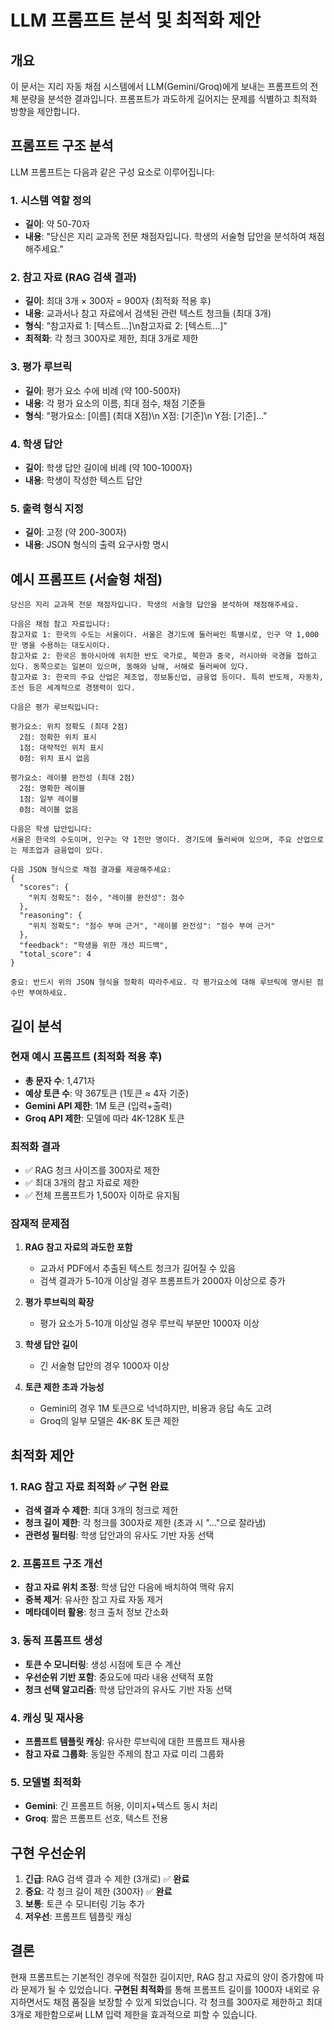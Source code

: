 # LLM 프롬프트 분석 및 최적화 제안

## 개요

이 문서는 지리 자동 채점 시스템에서 LLM(Gemini/Groq)에게 보내는 프롬프트의 전체 분량을 분석한 결과입니다. 프롬프트가 과도하게 길어지는 문제를 식별하고 최적화 방향을 제안합니다.

## 프롬프트 구조 분석

LLM 프롬프트는 다음과 같은 구성 요소로 이루어집니다:

### 1. 시스템 역할 정의
- **길이**: 약 50-70자
- **내용**: "당신은 지리 교과목 전문 채점자입니다. 학생의 서술형 답안을 분석하여 채점해주세요."

### 2. 참고 자료 (RAG 검색 결과)
- **길이**: 최대 3개 × 300자 = 900자 (최적화 적용 후)
- **내용**: 교과서나 참고 자료에서 검색된 관련 텍스트 청크들 (최대 3개)
- **형식**: "참고자료 1: [텍스트...]\n참고자료 2: [텍스트...]"
- **최적화**: 각 청크 300자로 제한, 최대 3개로 제한

### 3. 평가 루브릭
- **길이**: 평가 요소 수에 비례 (약 100-500자)
- **내용**: 각 평가 요소의 이름, 최대 점수, 채점 기준들
- **형식**: "평가요소: [이름] (최대 X점)\n  X점: [기준]\n  Y점: [기준]..."

### 4. 학생 답안
- **길이**: 학생 답안 길이에 비례 (약 100-1000자)
- **내용**: 학생이 작성한 텍스트 답안

### 5. 출력 형식 지정
- **길이**: 고정 (약 200-300자)
- **내용**: JSON 형식의 출력 요구사항 명시

## 예시 프롬프트 (서술형 채점)

```
당신은 지리 교과목 전문 채점자입니다. 학생의 서술형 답안을 분석하여 채점해주세요.

다음은 채점 참고 자료입니다:
참고자료 1: 한국의 수도는 서울이다. 서울은 경기도에 둘러싸인 특별시로, 인구 약 1,000만 명을 수용하는 대도시이다.
참고자료 2: 한국은 동아시아에 위치한 반도 국가로, 북한과 중국, 러시아와 국경을 접하고 있다. 동쪽으로는 일본이 있으며, 동해와 남해, 서해로 둘러싸여 있다.
참고자료 3: 한국의 주요 산업은 제조업, 정보통신업, 금융업 등이다. 특히 반도체, 자동차, 조선 등은 세계적으로 경쟁력이 있다.

다음은 평가 루브릭입니다:

평가요소: 위치 정확도 (최대 2점)
  2점: 정확한 위치 표시
  1점: 대략적인 위치 표시
  0점: 위치 표시 없음

평가요소: 레이블 완전성 (최대 2점)
  2점: 명확한 레이블
  1점: 일부 레이블
  0점: 레이블 없음

다음은 학생 답안입니다:
서울은 한국의 수도이며, 인구는 약 1천만 명이다. 경기도에 둘러싸여 있으며, 주요 산업으로는 제조업과 금융업이 있다.

다음 JSON 형식으로 채점 결과를 제공해주세요:
{
  "scores": {
    "위치 정확도": 점수, "레이블 완전성": 점수
  },
  "reasoning": {
    "위치 정확도": "점수 부여 근거", "레이블 완전성": "점수 부여 근거"
  },
  "feedback": "학생을 위한 개선 피드백",
  "total_score": 4
}

중요: 반드시 위의 JSON 형식을 정확히 따라주세요. 각 평가요소에 대해 루브릭에 명시된 점수만 부여하세요.
```

## 길이 분석

### 현재 예시 프롬프트 (최적화 적용 후)
- **총 문자 수**: 1,471자
- **예상 토큰 수**: 약 367토큰 (1토큰 ≈ 4자 기준)
- **Gemini API 제한**: 1M 토큰 (입력+출력)
- **Groq API 제한**: 모델에 따라 4K-128K 토큰

### 최적화 결과
- ✅ RAG 청크 사이즈를 300자로 제한
- ✅ 최대 3개의 참고 자료로 제한
- ✅ 전체 프롬프트가 1,500자 이하로 유지됨

### 잠재적 문제점

1. **RAG 참고 자료의 과도한 포함**
   - 교과서 PDF에서 추출된 텍스트 청크가 길어질 수 있음
   - 검색 결과가 5-10개 이상일 경우 프롬프트가 2000자 이상으로 증가

2. **평가 루브릭의 확장**
   - 평가 요소가 5-10개 이상일 경우 루브릭 부분만 1000자 이상

3. **학생 답안 길이**
   - 긴 서술형 답안의 경우 1000자 이상

4. **토큰 제한 초과 가능성**
   - Gemini의 경우 1M 토큰으로 넉넉하지만, 비용과 응답 속도 고려
   - Groq의 일부 모델은 4K-8K 토큰 제한

## 최적화 제안

### 1. RAG 참고 자료 최적화 ✅ **구현 완료**
- **검색 결과 수 제한**: 최대 3개의 청크로 제한
- **청크 길이 제한**: 각 청크를 300자로 제한 (초과 시 "..."으로 잘라냄)
- **관련성 필터링**: 학생 답안과의 유사도 기반 자동 선택

### 2. 프롬프트 구조 개선
- **참고 자료 위치 조정**: 학생 답안 다음에 배치하여 맥락 유지
- **중복 제거**: 유사한 참고 자료 자동 제거
- **메타데이터 활용**: 청크 출처 정보 간소화

### 3. 동적 프롬프트 생성
- **토큰 수 모니터링**: 생성 시점에 토큰 수 계산
- **우선순위 기반 포함**: 중요도에 따라 내용 선택적 포함
- **청크 선택 알고리즘**: 학생 답안과의 유사도 기반 자동 선택

### 4. 캐싱 및 재사용
- **프롬프트 템플릿 캐싱**: 유사한 루브릭에 대한 프롬프트 재사용
- **참고 자료 그룹화**: 동일한 주제의 참고 자료 미리 그룹화

### 5. 모델별 최적화
- **Gemini**: 긴 프롬프트 허용, 이미지+텍스트 동시 처리
- **Groq**: 짧은 프롬프트 선호, 텍스트 전용

## 구현 우선순위

1. **긴급**: RAG 검색 결과 수 제한 (3개로) ✅ **완료**
2. **중요**: 각 청크 길이 제한 (300자) ✅ **완료**
3. **보통**: 토큰 수 모니터링 기능 추가
4. **저우선**: 프롬프트 템플릿 캐싱

## 결론

현재 프롬프트는 기본적인 경우에 적절한 길이지만, RAG 참고 자료의 양이 증가함에 따라 문제가 될 수 있었습니다. **구현된 최적화**를 통해 프롬프트 길이를 1000자 내외로 유지하면서도 채점 품질을 보장할 수 있게 되었습니다. 각 청크를 300자로 제한하고 최대 3개로 제한함으로써 LLM 입력 제한을 효과적으로 피할 수 있습니다.
